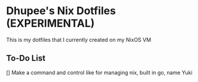 # Dhupee's Nix Dotfiles (EXPERIMENTAL)

This is my dotfiles that I currently created on my NixOS VM

## To-Do List

[] Make a command and control like for managing nix, built in go, name Yuki
